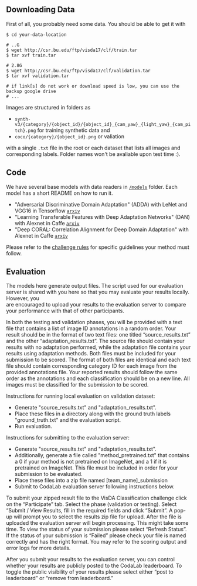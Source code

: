 ## Downloading Data

First of all, you probably need some data. You should be able to get it with 
    
    $ cd your-data-location
    
    # ..G
    $ wget http://csr.bu.edu/ftp/visda17/clf/train.tar
    $ tar xvf train.tar
    
    # 2.8G
    $ wget http://csr.bu.edu/ftp/visda17/clf/validation.tar
    $ tar xvf validation.tar  
    
    # if link[s] do not work or download speed is low, you can use the backup google drive
    # ...

Images are structured in folders as 

- `synth-v3/{category}/{object_id}/{object_id}_{cam_yaw}_{light_yaw}_{cam_pitch}.png` for training synthetic data and
- `coco/{category}/{object_id}.png` or valiation

with a single `.txt` file in the root or each dataset that lists all images and corresponding labels. Folder names won't be avaliable upon test time :).

## Code

We have several base models with data readers in [`/models`](models) folder. Each model has a short README on how to run it.

- "Adversarial Discriminative Domain Adaptation" (ADDA) with LeNet and VGG16 in Tensorflow [`arxiv`](https://arxiv.org/abs/1702.05464)
- "Learning Transferable Features with Deep Adaptation Networks" (DAN) with Alexnet in Caffe [`arxiv`](https://arxiv.org/pdf/1502.02791)
- "Deep CORAL: Correlation Alignment for Deep Domain Adaptation" with Alexnet in Caffe [`arxiv`](https://arxiv.org/abs/1607.01719)

Please refer to the [challenge rules]() for specific guidelines your method must follow.

## Evaluation

The models here generate output files. The script used for our evaluation server is shared with you here so that you may evaluate your results locally. However, you  
are encouraged to upload your results to the evaluation server to compare your performance with that of other participants. 


In both the testing and validation phases, you will be provided with a text file that contains a list of image ID annotations in a random order. Your result should be in the format of two text files: one titled “source_results.txt” and the other “adaptation_results.txt”. The source file should contain your results with no adaptation performed, while the adaptation file contains your results using adaptation methods. Both files must be included for your submission to be scored. The format of both files are identical and each text file should contain corresponding category ID for each image from the provided annotations file. Your reported results should follow the same order as the annotations and each classification should be on a new line. All images must be classified for the submission to be scored. 


Instructions for running local evaluation on validation dataset:

- Generate "source_results.txt" and "adaptation_results.txt".
- Place these files in a directory along with the ground truth labels "ground_truth.txt" and the evaluation script.
- Run evaluation.

Instructions for submitting to the evaluation server:

- Generate "source_results.txt" and "adaptation_results.txt".
- Additionally, generate a file called "method_pretrained.txt" that contains a 0 if your method is not pretrained on ImageNet, and a 1 if it is pretrained on ImageNet. This file must be included in order for your submission to be evaluated.
- Place these files into a zip file named [team_name]_submission
- Submit to CodaLab evaluation server following instructions below.

To submit your zipped result file to the VisDA Classification challenge click on the “Participate” tab. Select the phase (validation or testing). Select “Submit / View Results, fill in the required fields and click “Submit”. A pop-up will prompt you to select the results zip file for upload. After the file is uploaded the evaluation server will begin processing. This might take some time. To view the status of your submission please select “Refresh Status”. If the status of your submission is “Failed” please check your file is named correctly and has the right format. You may refer to the scoring output and error logs for more details.

After you submit your results to the evaluation server, you can control whether your results are publicly posted to the CodaLab leaderboard. To toggle the public visibility of your results please select either “post to leaderboard” or “remove from leaderboard.” 
